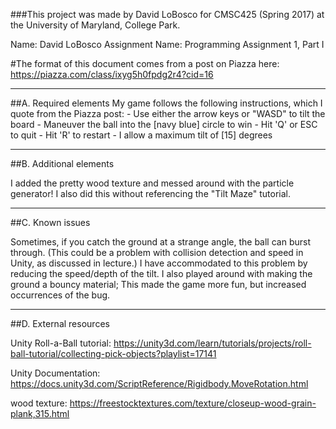 ###This project was made by David LoBosco for CMSC425 (Spring 2017)
at the University of Maryland, College Park.

Name: David LoBosco
Assignment Name: Programming Assignment 1, Part I
 
#The format of this document comes from a post on Piazza here: https://piazza.com/class/ixyg5h0fpdg2r4?cid=16

------------------------------------------------------------------------
##A. Required elements
 My game follows the following instructions, which I quote from the Piazza post: 
     - Use either the arrow keys or "WASD" to tilt the board
     - Maneuver the ball into the [navy blue] circle to win
     - Hit 'Q' or ESC to quit
     - Hit 'R' to restart
     - I allow a maximum tilt of [15] degrees
     
------------------------------------------------------------------------
##B. Additional elements
 
I added the pretty wood texture and messed around with the particle generator! I also did this without referencing the "Tilt Maze" tutorial.

------------------------------------------------------------------------
##C. Known issues
 
Sometimes, if you catch the ground at a strange angle, the ball can burst through. (This could be a problem with collision detection and speed in Unity, as discussed in lecture.) I have accommodated to this problem by reducing the speed/depth of the tilt. I also played around with making the ground a bouncy material; This made the game more fun, but increased occurrences of the bug.

------------------------------------------------------------------------
##D. External resources

Unity Roll-a-Ball tutorial: https://unity3d.com/learn/tutorials/projects/roll-ball-tutorial/collecting-pick-objects?playlist=17141

Unity Documentation: https://docs.unity3d.com/ScriptReference/Rigidbody.MoveRotation.html

wood texture: https://freestocktextures.com/texture/closeup-wood-grain-plank,315.html
